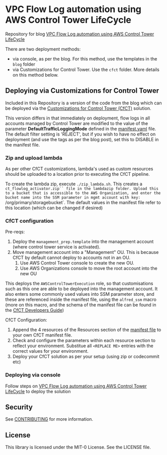 
# VPC Flow Log automation using AWS Control Tower LifeCycle

Repository for blog [VPC Flow Log automation using AWS Control Tower LifeCycle](https://aws.amazon.com/blogs/mt/vpc-flow-log-with-aws-control-tower-lifecycle/)

There are two deployment methods:
- via console, as per the blog. For this method, use the templates in the `blog` folder
- via Customizations for Control Tower. Use the `cfct` folder. More details on this method below.

## Deploying via Customizations for Control Tower

Included in this Repository is a version of the code from the blog which can be deployed via the [Customizations for Control Tower (CfCT)](https://docs.aws.amazon.com/solutions/latest/customizations-for-aws-control-tower/overview.html) solution.

This version differs in that immediately on deployment, flow logs in all accounts managed by Control Tower are modified to the value of the parameter **DefaultTrafficLoggingMode** defined in the [manifest.yaml](./manifest.yaml) file. The default filter setting is 'REJECT', but if you wish to have no effect on deployment (and use the tags as per the blog post), set this to DISABLE in the manifest file.

### Zip and upload lambda

As per other CfCT customizations, lambda's used as custom resources should be uploaded to a location prior to executing the CfCT pipeline. 

To create the lambda zip, execute `./zip_lambda.sh`. This creates a `ct_flowlog_activator.zip`` file in the lambdazip folder. Upload this to a bucket that is accessible to the AWS Organization, and enter the bucket name into the SSM parameter in mgmt account with key: `/org/primary/storagebucket`. The default values in the manifest file refer to this location (which can be changed if desired)

### CfCT configuration

Pre-reqs:
1. Deploy the `management_prep.template` into the management account (where control tower service is activated).
1. Move  management account into a "Management" OU. This is because CfCT by default cannot deploy to accounts not in an OU.
   1. Use AWS Control Tower console to create the new OU. 
   1. Use AWS Organizations console to move the root account into the new OU


This deploys the `AWSControlTowerExecution` role, so that customisations such as this one are able to be deployed into the management account. It also enters some commonly used values into SSM parameter store, and these are referenced inside the manifest file, using the `alfred_ssm` macro (more on this macro, and the schema of the manifest file can be found in the [CfCT Developers Guide](https://s3.amazonaws.com/solutions-reference/customizations-for-aws-control-tower/latest/customizations-for-aws-control-tower-developer-guide.pdf))


CfCT Configuration:
1. Append the 4 resources of the Resources section of the [manifest file](./manifest.yaml) to your own CfCT manifest file. 
1. Check and configure the parameters within each resource section to reflect your environment. Substitue all `<REPLACE ME>` entries with the correct values for your environment.
1. Deploy your CfCT solution as per your setup (using zip or codecommit etc)

### Deploying via console
Follow steps on [VPC Flow Log automation using AWS Control Tower LifeCycle](https://aws.amazon.com/blogs/mt/vpc-flow-log-with-aws-control-tower-lifecycle/) to deploy the solution

## Security

See [CONTRIBUTING](CONTRIBUTING.md#security-issue-notifications) for more information.

## License

This library is licensed under the MIT-0 License. See the LICENSE file.